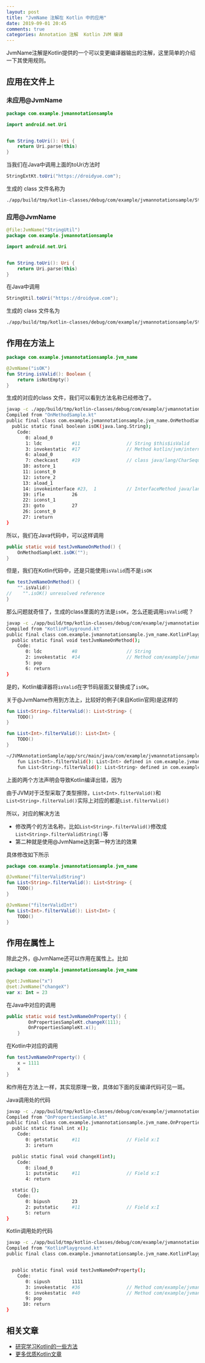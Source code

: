 ```yaml
---
layout: post
title: "JvmName 注解在 Kotlin 中的应用"
date: 2019-09-01 20:45
comments: true
categories: Annotation 注解  Kotlin JVM 编译 
---
```

JvmName注解是Kotlin提供的一个可以变更编译器输出的注解，这里简单的介绍一下其使用规则。


## 应用在文件上
### 未应用@JvmName
```kotlin
package com.example.jvmannotationsample

import android.net.Uri


fun String.toUri(): Uri {
    return Uri.parse(this)
}
```
<!--more-->
当我们在Java中调用上面的toUri方法时
```java
StringExtKt.toUri("https://droidyue.com");
```
生成的 class 文件名称为
```bash
./app/build/tmp/kotlin-classes/debug/com/example/jvmannotationsample/StringExtKt.class
```
### 应用@JvmName
```kotlin
@file:JvmName("StringUtil")
package com.example.jvmannotationsample

import android.net.Uri


fun String.toUri(): Uri {
    return Uri.parse(this)
}

```
在Java中调用
```java
StringUtil.toUri("https://droidyue.com");
```
生成的 class 文件名为
```bash
./app/build/tmp/kotlin-classes/debug/com/example/jvmannotationsample/StringUtil.class
```

## 作用在方法上
```kotlin
package com.example.jvmannotationsample.jvm_name

@JvmName("isOK")
fun String.isValid(): Boolean {
    return isNotEmpty()
}
```
生成的对应的class 文件，我们可以看到方法名称已经修改了。

```bash
javap -c ./app/build/tmp/kotlin-classes/debug/com/example/jvmannotationsample/jvm_name/OnMethodSampleKt.class
Compiled from "OnMethodSample.kt"
public final class com.example.jvmannotationsample.jvm_name.OnMethodSampleKt {
  public static final boolean isOK(java.lang.String);
    Code:
       0: aload_0
       1: ldc           #11                 // String $this$isValid
       3: invokestatic  #17                 // Method kotlin/jvm/internal/Intrinsics.checkParameterIsNotNull:(Ljava/lang/Object;Ljava/lang/String;)V
       6: aload_0
       7: checkcast     #19                 // class java/lang/CharSequence
      10: astore_1
      11: iconst_0
      12: istore_2
      13: aload_1
      14: invokeinterface #23,  1           // InterfaceMethod java/lang/CharSequence.length:()I
      19: ifle          26
      22: iconst_1
      23: goto          27
      26: iconst_0
      27: ireturn
}
```
所以，我们在Java代码中，可以这样调用
```java
public static void testJvmNameOnMethod() {
    OnMethodSampleKt.isOK("");
}
```

但是，我们在Kotlin代码中，还是只能使用`isValid`而不是`isOK`
```kotlin
fun testJvmNameOnMethod() {
    "".isValid()
//    "".isOK() unresolved reference
}
```

那么问题就奇怪了，生成的class里面的方法是`isOK`，怎么还能调用`isValid`呢？


```bash
javap -c ./app/build/tmp/kotlin-classes/debug/com/example/jvmannotationsample/jvm_name/KotlinPlaygroundKt.class
Compiled from "KotlinPlayground.kt"
public final class com.example.jvmannotationsample.jvm_name.KotlinPlaygroundKt {
  public static final void testJvmNameOnMethod();
    Code:
       0: ldc           #8                  // String
       2: invokestatic  #14                 // Method com/example/jvmannotationsample/jvm_name/OnMethodSampleKt.isOK:(Ljava/lang/String;)Z
       5: pop
       6: return
}
```

是的，Kotlin编译器将`isValid`在字节码层面又替换成了`isOK`。


关于@JvmName作用到方法上，比较好的例子(来自Kotlin官网)是这样的
```kotlin
fun List<String>.filterValid(): List<String> {
    TODO()
}

fun List<Int>.filterValid(): List<Int> {
    TODO()
}
```

```bash
~/JVMAnnotationSample/app/src/main/java/com/example/jvmannotationsample/jvm_name/GenericList.kt: (3, 1): Platform declaration clash: The following declarations have the same JVM signature (filterValid(Ljava/util/List;)Ljava/util/List;):
    fun List<Int>.filterValid(): List<Int> defined in com.example.jvmannotationsample.jvm_name in file GenericList.kt
    fun List<String>.filterValid(): List<String> defined in com.example.jvmannotationsample.jvm_name in file GenericList.kt
```

上面的两个方法声明会导致Kotlin编译出错，因为
  

由于JVM对于泛型采取了类型擦除，`List<Int>.filterValid()`和`List<String>.filterValid()`实际上对应的都是`List.filterValid()`

所以，对应的解决方法

   * 修改两个的方法名称，比如`List<String>.filterValid()`修改成`List<String>.filterValidString()`等
   * 第二种就是使用@JvmName达到第一种方法的效果

具体修改如下所示
```kotlin
package com.example.jvmannotationsample.jvm_name

@JvmName("filterValidString")
fun List<String>.filterValid(): List<String> {
    TODO()
}

@JvmName("filterValidInt")
fun List<Int>.filterValid(): List<Int> {
    TODO()
}
``` 

## 作用在属性上
除此之外，@JvmName还可以作用在属性上。比如
```kotlin
package com.example.jvmannotationsample.jvm_name

@get:JvmName("x")
@set:JvmName("changeX")
var x: Int = 23
```
在Java中对应的调用
```java
public static void testJvmNameOnProperty() {
        OnPropertiesSampleKt.changeX(111);
        OnPropertiesSampleKt.x();
    }
```
在Kotlin中对应的调用
```kotlin
fun testJvmNameOnProperty() {
    x = 1111
    x
}
```
和作用在方法上一样，其实现原理一致，具体如下面的反编译代码可见一斑。

Java调用处的代码
```bash
javap -c ./app/build/tmp/kotlin-classes/debug/com/example/jvmannotationsample/jvm_name/OnPropertiesSampleKt.class
Compiled from "OnPropertiesSample.kt"
public final class com.example.jvmannotationsample.jvm_name.OnPropertiesSampleKt {
  public static final int x();
    Code:
       0: getstatic     #11                 // Field x:I
       3: ireturn

  public static final void changeX(int);
    Code:
       0: iload_0
       1: putstatic     #11                 // Field x:I
       4: return

  static {};
    Code:
       0: bipush        23
       2: putstatic     #11                 // Field x:I
       5: return
}
```
Kotlin调用处的代码
```bash
javap -c ./app/build/tmp/kotlin-classes/debug/com/example/jvmannotationsample/jvm_name/KotlinPlaygroundKt.class
Compiled from "KotlinPlayground.kt"
public final class com.example.jvmannotationsample.jvm_name.KotlinPlaygroundKt {


  public static final void testJvmNameOnProperty();
    Code:
       0: sipush        1111
       3: invokestatic  #36                 // Method com/example/jvmannotationsample/jvm_name/OnPropertiesSampleKt.changeX:(I)V
       6: invokestatic  #40                 // Method com/example/jvmannotationsample/jvm_name/OnPropertiesSampleKt.x:()I
       9: pop
      10: return
}
```

## 相关文章
  * [研究学习Kotlin的一些方法](https://droidyue.com/blog/2017/05/08/how-to-study-kotlin/)
  * [更多优质Kotlin文章](https://droidyue.com/blog/categories/kotlin/)
